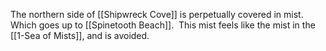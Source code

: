The northern side of [[Shipwreck Cove]] is perpetually covered in mist. Which goes up to [[Spinetooth Beach]].  This mist feels like the mist in the [[1-Sea of Mists]], and is avoided.